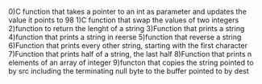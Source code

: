 0)C function that takes a pointer to an int as parameter and 
  updates the value it points to 98
1)C function that swap the values of two integers
2)function to return the lenght of a string
3)Function that prints a string
4)function that prints a string in reerse
5)function that reverse a string
6)Function that prints every other string, starting with the first character
7)Function that prints half of a string, the last half
8)Function that prints n elements of an array of integer
9)functon that copies the string pointed to by src including the
  terminating null byte to the buffer pointed to by dest
